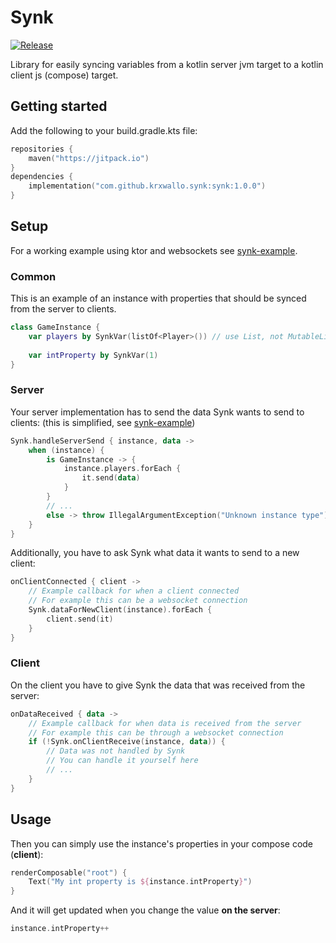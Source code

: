 # Synk
[![Release](https://jitpack.io/v/Krxwallo/Synk.svg)](https://jitpack.io/#Krxwallo/Synk)

Library for easily syncing variables from a kotlin server jvm target to a kotlin client js (compose) target.

## Getting started
Add the following to your build.gradle.kts file:
```kotlin
repositories {
    maven("https://jitpack.io")
}
dependencies {
    implementation("com.github.krxwallo.synk:synk:1.0.0")
}
```

## Setup
For a working example using ktor and websockets see [synk-example](https://github.com/Krxwallo/synk-example).

### Common
This is an example of an instance with properties that should be synced from the server to clients.
```kotlin
class GameInstance {
    var players by SynkVar(listOf<Player>()) // use List, not MutableList to properly trigger recomposition
    
    var intProperty by SynkVar(1)
}
```

### Server
Your server implementation has to send the data Synk wants to send to clients:
(this is simplified, see [synk-example](https://github.com/Krxwallo/synk-example))
```kotlin
Synk.handleServerSend { instance, data ->
    when (instance) {
        is GameInstance -> {
            instance.players.forEach { 
                it.send(data)
            }
        }
        // ...
        else -> throw IllegalArgumentException("Unknown instance type")
    }
}
```
Additionally, you have to ask Synk what data it wants to send to a new client:
```kotlin
onClientConnected { client ->
    // Example callback for when a client connected
    // For example this can be a websocket connection
    Synk.dataForNewClient(instance).forEach {
        client.send(it)
    }
}
```

### Client
On the client you have to give Synk the data that was received from the server:
```kotlin
onDataReceived { data ->
    // Example callback for when data is received from the server
    // For example this can be through a websocket connection
    if (!Synk.onClientReceive(instance, data)) {
        // Data was not handled by Synk
        // You can handle it yourself here
        // ...
    }
}
```

## Usage
Then you can simply use the instance's properties in your compose code (**client**):
```kotlin
renderComposable("root") {
    Text("My int property is ${instance.intProperty}")
}
```
And it will get updated when you change the value **on the server**:
```kotlin
instance.intProperty++
```